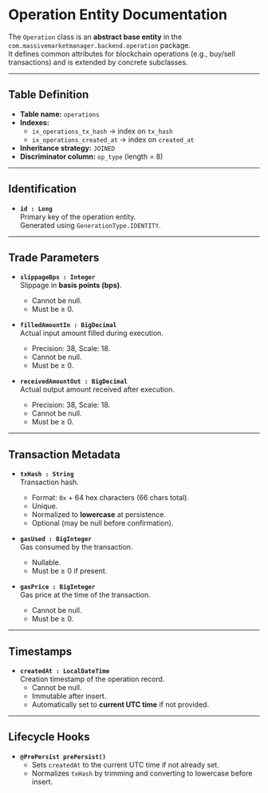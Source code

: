 # Operation Entity Documentation

The `Operation` class is an **abstract base entity** in the `com.massivemarketmanager.backend.operation` package.  
It defines common attributes for blockchain operations (e.g., buy/sell transactions) and is extended by concrete subclasses.  

---

## Table Definition
- **Table name:** `operations`  
- **Indexes:**  
  - `ix_operations_tx_hash` → index on `tx_hash`  
  - `ix_operations_created_at` → index on `created_at`  
- **Inheritance strategy:** `JOINED`  
- **Discriminator column:** `op_type` (length = 8)  

---

## Identification
- **`id : Long`**  
  Primary key of the operation entity.  
  Generated using `GenerationType.IDENTITY`.  

---

## Trade Parameters
- **`slippageBps : Integer`**  
  Slippage in **basis points (bps)**.  
  - Cannot be null.  
  - Must be ≥ 0.  

- **`filledAmountIn : BigDecimal`**  
  Actual input amount filled during execution.  
  - Precision: 38, Scale: 18.  
  - Cannot be null.  
  - Must be ≥ 0.  

- **`receivedAmountOut : BigDecimal`**  
  Actual output amount received after execution.  
  - Precision: 38, Scale: 18.  
  - Cannot be null.  
  - Must be ≥ 0.  

---

## Transaction Metadata
- **`txHash : String`**  
  Transaction hash.  
  - Format: `0x` + 64 hex characters (66 chars total).  
  - Unique.  
  - Normalized to **lowercase** at persistence.  
  - Optional (may be null before confirmation).  

- **`gasUsed : BigInteger`**  
  Gas consumed by the transaction.  
  - Nullable.  
  - Must be ≥ 0 if present.  

- **`gasPrice : BigInteger`**  
  Gas price at the time of the transaction.  
  - Cannot be null.  
  - Must be ≥ 0.  

---

## Timestamps
- **`createdAt : LocalDateTime`**  
  Creation timestamp of the operation record.  
  - Cannot be null.  
  - Immutable after insert.  
  - Automatically set to **current UTC time** if not provided.  

---

## Lifecycle Hooks
- **`@PrePersist prePersist()`**  
  - Sets `createdAt` to the current UTC time if not already set.  
  - Normalizes `txHash` by trimming and converting to lowercase before insert.  

